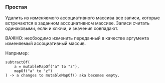 ### Простая

Удалить из изменяемого ассоциативного массива все записи,
которые встречаются в заданном ассоциативном массиве.
Записи считать одинаковыми, если и ключи, и значения совпадают.

ВАЖНО: необходимо изменить переданный в качестве аргумента
изменяемый ассоциативный массив.

Например:

    subtractOf(
        a = mutableMapOf("a" to "z"),
        mapOf("a" to "z")
    ) -> a changes to mutableMapOf() aka becomes empty.